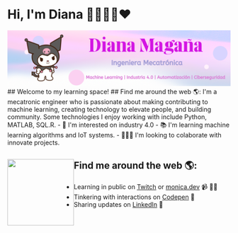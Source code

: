 
# Hi, I'm Diana 👋👩🏽‍💻❤️

<img src="https://github.com/dancode42/dancode42/blob/main/Images/Pink%20Light%20Leak%20Gradient%20LinkedIn%20Banner.png" alt="a">
## Welcome to my learning space!
## Find me around the web 🌎:
I'm a mecatronic engineer who is passionate about making contributing to machine learning, creating technology to elevate people, and building community. Some technologies I enjoy working with include Python, MATLAB, SQL.R.
- 🤖 I'm interested on industry 4.0
- 📚 I'm learning machine learning algorithms and IoT systems.
- 🕵🏽‍♀️ I'm looking to colaborate with innovate projects.



## Find me around the web 🌎: <a href="https://github.com/sponsors/M0nica"><img align="left" width="150" height="150" src="https://github.com/M0nica/M0nica/blob/main/octomonica/m0nica-octocat-rotating.gif?raw=true"></a>
- Learning in public on <a href="https://www.twitch.tv/blacktechdiva">Twitch</a> or <a href="https://www.monica.dev">monica.dev</a> 📹 ✍🏾
- Tinkering with interactions on <a href="https://codepen.io/m0nica"> Codepen</a> 🏓
- Sharing updates on <a href="https://www.linkedin.com/in/monicampowell/">LinkedIn</a> 💼
